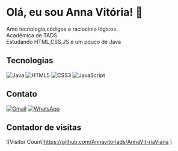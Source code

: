 # Olá, eu sou Anna Vitória! 👋

Amo tecnologia,códigos e raciocínio lógicos.                                                                                                
 Acadêmica de TADS  
Estudando HTML,CSS,JS e um pouco de Java

## Tecnologias
![Java](https://img.shields.io/badge/Java-%23ED8B00.svg?style=for-the-badge&logo=java&logoColor=white)
![HTML5](https://img.shields.io/badge/HTML5-%23E34F26.svg?style=for-the-badge&logo=html5&logoColor=white)
![CSS3](https://img.shields.io/badge/CSS3-%231572B6.svg?style=for-the-badge&logo=css3&logoColor=white)
![JavaScript](https://img.shields.io/badge/JavaScript-%23F7DF1E.svg?style=for-the-badge&logo=javascript&logoColor=black)

## Contato
[![Gmail](https://img.shields.io/badge/Gmail-D14836?style=for-the-badge&logo=gmail&logoColor=white)](mailto:annavitoriavianads@gmail.com)
[![WhatsApp](https://img.shields.io/badge/WhatsApp-25D366?style=for-the-badge&logo=whatsapp&logoColor=white)](https://wa.me/5561981227067)

## Contador de visitas
![Visitor Count]https://github.com/Annavitoriads/AnnaVit-riaViana
)

